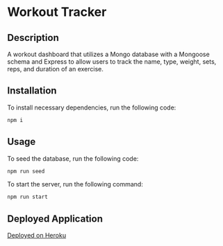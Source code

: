 # Workout Tracker

## Description
A workout dashboard that utilizes a Mongo database with a Mongoose schema and Express to allow users to track the name, type, weight, sets, reps, and duration of an exercise.

## Installation
To install necessary dependencies, run the following code:
```sh
npm i
```
## Usage
To seed the database, run the following code:
```sh
npm run seed
```
To start the server, run the following command:
```sh
npm run start
```
## Deployed Application

[Deployed on Heroku](https://workout-tracker-erenegar.herokuapp.com/)


